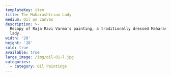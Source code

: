 ```yaml
---
templateKey: item
title: The Maharashtrian Lady
medium: Oil on canvas
description: >-
  Recopy of Raja Ravi Varma’s painting, a traditionally dressed Maharashtrian
  lady.
width: '20'
height: '28'
sold: true
available: true
large_image: /img/oil-01-l.jpg
categories:
  - category: Oil Paintings
---
```


